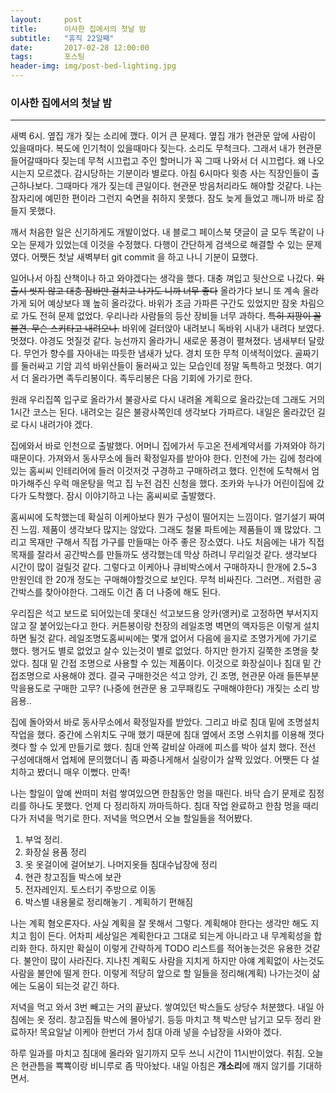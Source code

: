 ```yaml
---
layout:	    post
title: 	    이사한 집에서의 첫날 밤
subtitle:   "휴직 22일째"
date:       2017-02-28 12:00:00
tags:       포스팅
header-img: img/post-bed-lighting.jpg
---
```


### 이사한 집에서의 첫날 밤  
---- 

새벽 6시. 옆집 개가 짖는 소리에 깼다. 이거 큰 문제다. 옆집 개가 현관문 앞에 사람이 있을때마다. 복도에 인기척이 있을때마다 짖는다. 소리도 무척크다. 그래서 내가 현관문 들어갈때마다 짖는데 무척 시끄럽고 주인 할머니가 꼭 그때 나와서 더 시끄럽다. 왜 나오시는지 모르겠다. 감시당하는 기분이라 별로다. 아침 6시마다 윗층 사는 직장인들이 출근하나보다. 그때마다 개가 짖는데 큰일이다. 현관문 방음처리라도 해야할 것같다. 나는 잠자리에 예민한 편이라 그런지 숙면을 취하지 못했다. 잠도 늦게 들었고 깨니까 바로 잠들지 못했다.  
  
깨서 처음한 일은 신기하게도 개발이었다. 내 블로그 페이스북 댓글이 글 모두 똑같이 나오는 문제가 있었는데 이것을 수정했다. 다행이 간단하게 검색으로 해결할 수 있는 문제였다. 어쨋든 첫날 새벽부터 git commit 을 하고 나니 기분이 묘했다.  
  
일어나서 아침 산책이나 하고 와야겠다는 생각을 했다. 대충 껴입고 뒷산으로 나갔다. ~~외출시 씻지 않고 대충 잠바만 걸치고 나가도 니까 너무 좋다~~ 올라가다 보니 또 계속 올라가게 되어 예상보다 꽤 높히 올라갔다. 바위가 조금 가파른 구간도 있었지만 잠옷 차림으로 가도 전혀 문제 없었다. 우리나라 사람들의 등산 장비들 너무 과하다. ~~특히 지팡이 꼴불견. 무슨 스키타고 내려오나.~~ 바위에 걸터앉아 내려보니 독바위 시내가 내려다 보였다. 멋졌다. 야경도 멋질것 같다. 능선까지 올라가니 새로운 풍경이 펼쳐졌다. 냄새부터 달랐다. 무언가 향수를 자아내는 따듯한 냄새가 났다. 경치 또한 무척 이색적이었다. 골짜기를 둘러싸고 기암 괴석 바위산들이 둘러싸고 있는 모습인데 정말 독특하고 멋졌다. 여기서 더 올라가면 족두리봉이다. 족두리봉은 다음 기회에 가기로 한다.  
  
원래 우리집쪽 입구로 올라가서 불광사로 다시 내려올 계획으로 올라갔는데 그래도 거의 1시간 코스는 된다. 내려오는 길은 불광사쪽인데 생각보다 가파르다. 내일은 올라갔던 길로 다시 내려가야 겠다.  
  
집에와서 바로 인천으로 출발했다. 어머니 집에가서 두고온 전세계약서를 가져와야 하기 때문이다. 가져와서 동사무소에 들러 확정일자를 받아야 한다. 인천에 가는 김에 청라에 있는 홈씨씨 인테리어에 들러 이것저것 구경하고 구매하려고 했다. 인천에 도착해서 엄마가해주신 우럭 매운탕을 먹고 집 누전 검진 신청을 했다. 조카와 누나가 어린이집에 갔다가 도착했다. 잠시 이야기하고 나는 홈씨씨로 출발했다.  
  
홈씨씨에 도착했는데 확실히 이케아보다 뭔가 구성이 떨어지는 느낌이다. 얼기설기 짜여진 느낌. 제품이 생각보다 많지는 않았다. 그래도 철물 파트에는 제품들이 꽤 많았다. 그리고 목재만 구해서 직접 가구를 만들때는 아주 좋은 장소였다. 나도 처음에는 내가 직접 목재를 잘라서 공간박스를 만들까도 생각했는데 막상 하려니 무리일것 같다. 생각보다 시간이 많이 걸릴것 같다. 그렇다고 이케아나 큐비박스에서 구매하자니 한개에 2.5~3 만원인데 한 20개 정도는 구매해야할것으로 보인다. 무척 비싸진다. 그러면.. 저렴한 공간박스를 찾아야한다. 그래도 이건 좀 더 나중에 해도 된다.  
  
우리집은 석고 보드로 되어있는데 못대신 석고보드용 앙카(앵커)로 고정하면 부서지지않고 잘 붙어있는다고 한다. 커튼봉이랑 천장의 레일조명 벽면의 액자등은 이렇게 설치하면 될것 같다. 레일조명도홈씨씨에는 몇개 없어서 다음에 을지로 조명가게에 가기로 했다. 행거도 별로 없었고 살수 있는것이 별로 없었다. 하지만 한가지 길쭉한 조명을 찾았다. 침대 밑 간접 조명으로 사용할 수 있는 제품이다. 이것으로 화장실이나 침대 밑 간접조명으로 사용해야 겠다. 결국 구매한것은 석고 앙카, 긴 조명, 현관문 아래 들뜬부분 막을용도로 구매한 고무? (나중에 현관문 용 고무패킹도 구매해야한다) 개짖는 소리 방음용..  
  
집에 돌아와서 바로 동사무소에서 확정일자를 받았다. 그리고 바로 침대 밑에 조명설치 작업을 했다. 중간에 스위치도 구매 했기 때문에 침대 옆에서 조명 스위치를 이용해 껏다켯다 할 수 있게 만들기로 했다. 침대 안쪽 갈비살 아래에 피스를 박아 설치 했다. 전선 구성에대해서 업체에 문의했더니 좀 짜증나게해서 실랑이가 살짝 있었다. 어쨋든 다 설치하고 봤더니 매우 이뻤다. 만족!  
  
 나는 할일이 앞예 싼떠미 처럼 쌓여있으면 한참동안 멍을 때린다. 바닥 습기 문제로 짐정리를 하나도 못했다. 언제 다 정리하지 까마득하다. 침대 작업 완료하고 한참 멍을 때리다가 저녁을 먹기로 한다. 저녁을 먹으면서 오늘 할일들을 적어봤다.  
  
 1. 부엌 정리.  
 2. 화장실 용품 정리  
 3. 옷 옷걸이에 걸어보기. 나머지옷들 침대수납장에 정리  
 4. 현관 창고짐들 박스에 보관  
 5. 전자레인지. 토스터기 주방으로 이동  
 6. 박스별 내용물로 정리해놓기 . 계획하기 편해짐  
  
 나는 계획 혐오론자다. 사실 계획을 잘 못해서 그렇다. 계획해야 한다는 생각만 해도 지치고 힘이 든다. 어차피 세상일은 계획한다고 그대로 되는게 아니라고 내 무계획성을 합리화 한다. 하지만 확실이 이렇게 간략하게 TODO 리스트를 적어놓는것은 유용한 것같다. 불안이 많이 사라진다. 지나친 계획도 사람을 지치게 하지만 아얘 계획없이 사는것도 사람을 불안에 떨게 한다. 이렇게 적당히 앞으로 할 일들을 정리해(계획) 나가는것이 삶에는 도움이 되는것 같긴 하다.  
  
 저녁을 먹고 와서 3번 빼고는 거의 끝났다. 쌓여있던 박스들도 상당수 처분했다. 내일 아침에는 옷 정리. 창고짐들 박스에 몰아넣기. 등등 마치고 책 박스만 남기고 모두 정리 완료하자! 목요일날 이케아 한번더 가서 침대 아래 넣을 수납장을 사와야 겠다.  
  
 하루 일과를 마치고 침대에 올라와 일기까지 모두 쓰니 시간이 11시반이었다. 취침. 오늘은 현관틈을 뾱뾱이랑 비니루로 좀 막아놨다. 내일 아침은 **개소리**에 깨지 않기를 기대하면서.  

